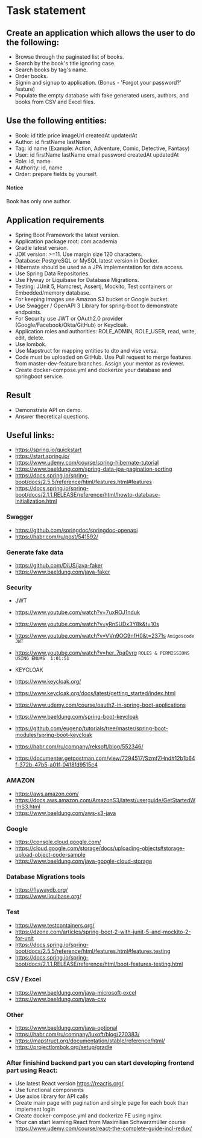 # Task statement

## Create an application which allows the user to do the following:

- Browse through the paginated list of books.
- Search by the book's title ignoring case.
- Search books by tag's name.
- Order books.
- Signin and signup to application. (Bonus - 'Forgot your password?' feature)
- Populate the empty database with fake generated users, authors, and books from CSV and Excel files.   

## Use the following entities:

- Book: id title price imageUrl createdAt updatedAt
- Author: id firstName lastName
- Tag: id name  (Example: Action, Adventure, Comic, Detective, Fantasy)
- User: id firstName lastName email password createdAt updatedAt
- Role: id, name
- Authority: id, name
- Order: prepare fields by yourself.

#### Notice

Book has only one author.

## Application requirements

- Spring Boot Framework the latest version.
- Application package root: com.academia
- Gradle latest version.
- JDK version: >=11. Use margin size 120 characters.
- Database: PostgreSQL or MySQL latest version in Docker.
- Hibernate should be used as a JPA implementation for data access.
- Use Spring Data Repositories.
- Use Flyway or Liquibase for Database Migrations.
- Testing: JUnit 5, Hamcrest, Assertj, Mockito, Test containers or Embedded/memory database.
- For keeping images use Amazon S3 bucket or Google bucket.
- Use Swagger / OpenAPI 3 Library for spring-boot to demonstrate endpoints.
- For Security use JWT or OAuth2.0 provider (Google/Facebook/Okta/GitHub) or Keycloak.
- Application roles and authorities: ROLE_ADMIN, ROLE_USER, read, write, edit, delete.
- Use lombok.
- Use Mapstruct for mapping entities to dto and vise versa.
- Code must be uploaded on GitHub. Use Pull request to merge features from master-dev-feature branches. Assign your
  mentor as reviewer.
- Create docker-compose.yml and dockerize your database and springboot service.



## Result

- Demonstrate API on demo.
- Answer theoretical questions.

## Useful links:

- https://spring.io/quickstart
- https://start.spring.io/
- https://www.udemy.com/course/spring-hibernate-tutorial
- https://www.baeldung.com/spring-data-jpa-pagination-sorting
- https://docs.spring.io/spring-boot/docs/2.5.5/reference/html/features.html#features
- https://docs.spring.io/spring-boot/docs/2.1.1.RELEASE/reference/html/howto-database-initialization.html

### Swagger

- https://github.com/springdoc/springdoc-openapi
- https://habr.com/ru/post/541592/

### Generate fake data

- https://github.com/DiUS/java-faker
- https://www.baeldung.com/java-faker

### Security
-  JWT
- https://www.youtube.com/watch?v=7uxROJ1nduk
- https://www.youtube.com/watch?v=yRnSUDx3Y8k&t=10s
- https://www.youtube.com/watch?v=VVn9OG9nfH0&t=2371s   `Amigoscode JWT`
- https://www.youtube.com/watch?v=her_7pa0vrg           `ROLES & PERMISSIONS USING ENUMS  1:01:51`
                                 

- KEYCLOAK
- https://www.keycloak.org/
- https://www.keycloak.org/docs/latest/getting_started/index.html 
- https://www.udemy.com/course/oauth2-in-spring-boot-applications
- https://www.baeldung.com/spring-boot-keycloak
- https://github.com/eugenp/tutorials/tree/master/spring-boot-modules/spring-boot-keycloak
- https://habr.com/ru/company/reksoft/blog/552346/
- https://documenter.getpostman.com/view/7294517/SzmfZHnd#12b1b64f-372b-47b5-a01f-0418fd9515c4

### AMAZON

- https://aws.amazon.com/
- https://docs.aws.amazon.com/AmazonS3/latest/userguide/GetStartedWithS3.html
- https://www.baeldung.com/aws-s3-java

### Google

- https://console.cloud.google.com/
- https://cloud.google.com/storage/docs/uploading-objects#storage-upload-object-code-sample
- https://www.baeldung.com/java-google-cloud-storage

### Database Migrations tools

- https://flywaydb.org/
- https://www.liquibase.org/

### Test

- https://www.testcontainers.org/
- https://dzone.com/articles/spring-boot-2-with-junit-5-and-mockito-2-for-unit
- https://docs.spring.io/spring-boot/docs/2.5.5/reference/html/features.html#features.testing
- https://docs.spring.io/spring-boot/docs/2.1.1.RELEASE/reference/html/boot-features-testing.html
 
### CSV / Excel
- https://www.baeldung.com/java-microsoft-excel
- https://www.baeldung.com/java-csv

### Other

- https://www.baeldung.com/java-optional
- https://habr.com/ru/company/luxoft/blog/270383/
- https://mapstruct.org/documentation/stable/reference/html/
- https://projectlombok.org/setup/gradle



### After finishind backend part you can start developing frontend part using React:
- Use latest React version https://reactjs.org/
- Use functional components
- Use axios library for API calls
- Create main page with pagination and single page for each book than implement login 
- Create docker-compose.yml and dockerize FE using nginx. 
- Your can start learning React from Maximilian Schwarzmüller course https://www.udemy.com/course/react-the-complete-guide-incl-redux/
